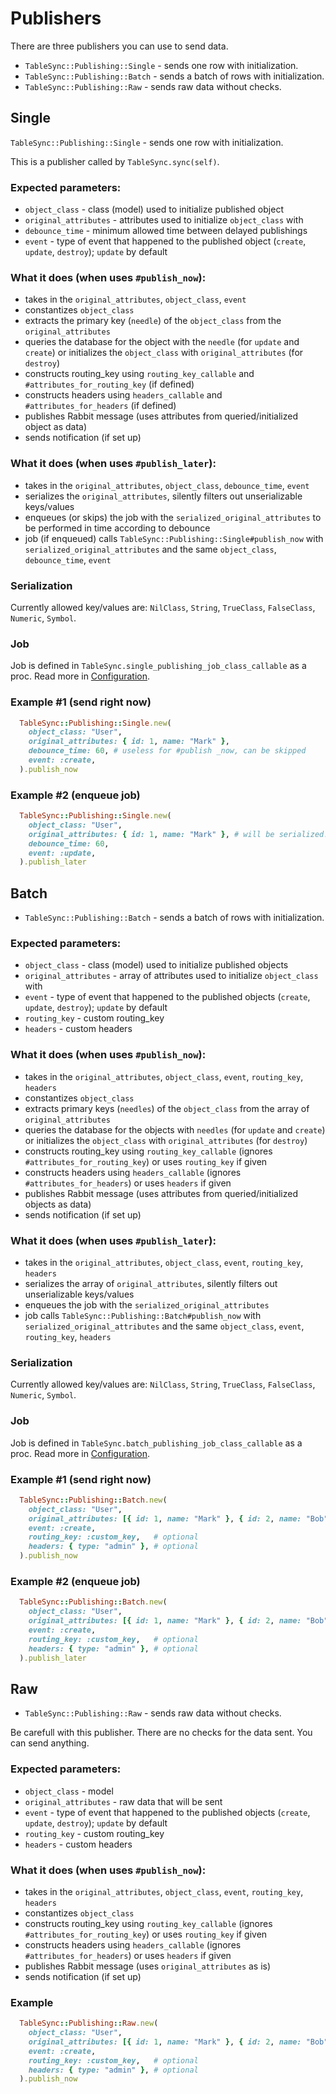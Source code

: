 # Publishers

There are three publishers you can use to send data.

- `TableSync::Publishing::Single` - sends one row with initialization.
- `TableSync::Publishing::Batch` - sends a batch of rows with initialization.
- `TableSync::Publishing::Raw`  - sends raw data without checks.

## Single

`TableSync::Publishing::Single` - sends one row with initialization.

This is a publisher called by `TableSync.sync(self)`.

### Expected parameters:

- `object_class` - class (model) used to initialize published object
- `original_attributes` - attributes used to initialize `object_class` with
- `debounce_time` - minimum allowed time between delayed publishings
- `event` - type of event that happened to the published object (`create`, `update`, `destroy`); `update` by default

### What it does (when uses `#publish_now`):
- takes in the `original_attributes`, `object_class`, `event`
- constantizes `object_class`
- extracts the primary key (`needle`) of the `object_class` from the `original_attributes`
- queries the database for the object with the `needle` (for `update` and `create`) or initializes the `object_class` with `original_attributes` (for `destroy`)
- constructs routing_key using `routing_key_callable` and `#attributes_for_routing_key` (if defined)
- constructs headers using `headers_callable` and `#attributes_for_headers` (if defined)
- publishes Rabbit message (uses attributes from queried/initialized object as data)
- sends notification (if set up)

### What it does (when uses `#publish_later`):
- takes in the `original_attributes`, `object_class`, `debounce_time`, `event`
- serializes the `original_attributes`, silently filters out unserializable keys/values
- enqueues (or skips) the job with the `serialized_original_attributes` to be performed in time according to debounce
- job (if enqueued) calls `TableSync::Publishing::Single#publish_now` with `serialized_original_attributes` and the same `object_class`, `debounce_time`, `event`

### Serialization

Currently allowed key/values are:
  `NilClass`, `String`, `TrueClass`, `FalseClass`, `Numeric`, `Symbol`.

### Job

Job is defined in `TableSync.single_publishing_job_class_callable` as a proc. Read more in [Configuration](docs/publishing/configuration.md).

### Example #1 (send right now)

```ruby
  TableSync::Publishing::Single.new(
    object_class: "User",
    original_attributes: { id: 1, name: "Mark" },
    debounce_time: 60, # useless for #publish _now, can be skipped
    event: :create,
  ).publish_now
```

### Example #2 (enqueue job)

```ruby
  TableSync::Publishing::Single.new(
    object_class: "User",
    original_attributes: { id: 1, name: "Mark" }, # will be serialized!
    debounce_time: 60,
    event: :update,
  ).publish_later
```

## Batch

- `TableSync::Publishing::Batch` - sends a batch of rows with initialization.

### Expected parameters:

- `object_class` - class (model) used to initialize published objects
- `original_attributes` - array of attributes used to initialize `object_class` with
- `event` - type of event that happened to the published objects (`create`, `update`, `destroy`); `update` by default
- `routing_key` - custom routing_key
- `headers` - custom headers

### What it does (when uses `#publish_now`):
- takes in the `original_attributes`, `object_class`, `event`, `routing_key`, `headers`
- constantizes `object_class`
- extracts primary keys (`needles`) of the `object_class` from the array of `original_attributes`
- queries the database for the objects with `needles` (for `update` and `create`) or initializes the `object_class` with `original_attributes` (for `destroy`)
- constructs routing_key using `routing_key_callable` (ignores `#attributes_for_routing_key`) or uses `routing_key` if given
- constructs headers using `headers_callable` (ignores `#attributes_for_headers`)  or uses `headers` if given
- publishes Rabbit message (uses attributes from queried/initialized objects as data)
- sends notification (if set up)

### What it does (when uses `#publish_later`):
- takes in the `original_attributes`, `object_class`, `event`, `routing_key`, `headers`
- serializes the array of `original_attributes`, silently filters out unserializable keys/values
- enqueues the job with the `serialized_original_attributes` 
- job calls `TableSync::Publishing::Batch#publish_now` with `serialized_original_attributes` and the same `object_class`, `event`, `routing_key`, `headers`

### Serialization

Currently allowed key/values are:
  `NilClass`, `String`, `TrueClass`, `FalseClass`, `Numeric`, `Symbol`.

### Job

Job is defined in `TableSync.batch_publishing_job_class_callable` as a proc. Read more in [Configuration](docs/publishing/configuration.md).

### Example #1 (send right now)

```ruby
  TableSync::Publishing::Batch.new(
    object_class: "User",
    original_attributes: [{ id: 1, name: "Mark" }, { id: 2, name: "Bob" }],
    event: :create,
    routing_key: :custom_key,   # optional
    headers: { type: "admin" }, # optional
  ).publish_now
```

### Example #2 (enqueue job)

```ruby
  TableSync::Publishing::Batch.new(
    object_class: "User",
    original_attributes: [{ id: 1, name: "Mark" }, { id: 2, name: "Bob" }],
    event: :create,
    routing_key: :custom_key,   # optional
    headers: { type: "admin" }, # optional
  ).publish_later
```

## Raw
- `TableSync::Publishing::Raw` - sends raw data without checks.

Be carefull with this publisher. There are no checks for the data sent.
You can send anything.

### Expected parameters:

- `object_class` - model
- `original_attributes` - raw data that will be sent
- `event` - type of event that happened to the published objects (`create`, `update`, `destroy`); `update` by default
- `routing_key` - custom routing_key
- `headers` - custom headers

### What it does (when uses `#publish_now`):
- takes in the `original_attributes`, `object_class`, `event`, `routing_key`, `headers`
- constantizes `object_class`
- constructs routing_key using `routing_key_callable` (ignores `#attributes_for_routing_key`) or uses `routing_key` if given
- constructs headers using `headers_callable` (ignores `#attributes_for_headers`)  or uses `headers` if given
- publishes Rabbit message (uses `original_attributes` as is)
- sends notification (if set up)

### Example

```ruby
  TableSync::Publishing::Raw.new(
    object_class: "User",
    original_attributes: [{ id: 1, name: "Mark" }, { id: 2, name: "Bob" }],
    event: :create,
    routing_key: :custom_key,   # optional
    headers: { type: "admin" }, # optional
  ).publish_now
```
